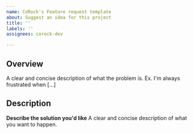 ```yaml
---
name: CoRock's Feature request template
about: Suggest an idea for this project
title: ''
labels: ''
assignees: corock-dev

---
```


## Overview

A clear and concise description of what the problem is. Ex. I'm always frustrated when [...]

## Description

**Describe the solution you'd like**
A clear and concise description of what you want to happen.
